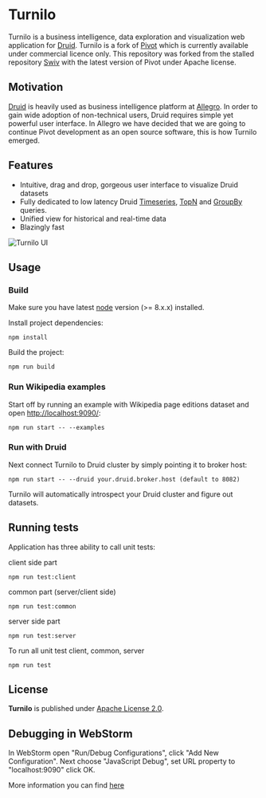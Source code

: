 # Turnilo

Turnilo is a business intelligence, data exploration and visualization web application for [Druid](http://druid.io/).
Turnilo is a fork of [Pivot](https://github.com/implydata/pivot) which is currently available under commercial licence only.
This repository was forked from the stalled repository [Swiv](https://github.com/yahoo/swiv) 
with the latest version of Pivot under Apache license.

## Motivation

[Druid](https://github.com/druid-io/druid) is heavily used as business intelligence platform at [Allegro](https://allegro.tech/).
In order to gain wide adoption of non-technical users, Druid requires simple yet powerful user interface.
In Allegro we have decided that we are going to continue Pivot development as an open source software,
this is how Turnilo emerged.


## Features

* Intuitive, drag and drop, gorgeous user interface to visualize Druid datasets
* Fully dedicated to low latency Druid 
[Timeseries](http://druid.io/docs/latest/querying/timeseriesquery.html), 
[TopN](http://druid.io/docs/latest/querying/topnquery.html) and 
[GroupBy](http://druid.io/docs/latest/querying/groupbyquery.html) queries.
* Unified view for historical and real-time data
* Blazingly fast

![Turnilo UI](https://github.com/allegro/turnilo/raw/master/docs/images/drag-and-drop.gif)

## Usage

### Build

Make sure you have latest [node](https://nodejs.org/) version (>= 8.x.x) installed.

Install project dependencies:

```
npm install
```

Build the project:

```
npm run build
```

### Run Wikipedia examples

Start off by running an example with Wikipedia page editions dataset and open [http://localhost:9090/](http://localhost:9090/):

```
npm run start -- --examples
```

### Run with Druid

Next connect Turnilo to Druid cluster by simply pointing it to broker host:

```
npm run start -- --druid your.druid.broker.host (default to 8082)
```

Turnilo will automatically introspect your Druid cluster and figure out datasets.

## Running tests

Application has three ability to call unit tests:

client side part
```
npm run test:client
```

common part (server/client side)
```
npm run test:common
```

server side part
```
npm run test:server
```

To run all unit test client, common, server
```
npm run test
```

## License

**Turnilo** is published under [Apache License 2.0](http://www.apache.org/licenses/LICENSE-2.0).


## Debugging in WebStorm

In WebStorm open "Run/Debug Configurations", click "Add New Configuration". Next choose "JavaScript Debug", set URL property to "localhost:9090" click OK.

More information you can find [here](https://www.jetbrains.com/help/webstorm/debugging-typescript.html)
